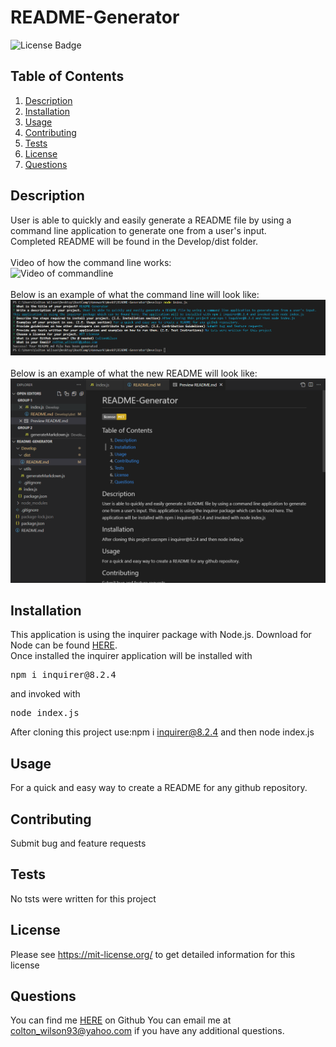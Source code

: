 # README-Generator
![License Badge](https://shields.io/badge/license-MIT-yellow)
## Table of Contents
1. [Description](#description)
2. [Installation](#installation)
3. [Usage](#usage)
4. [Contributing](#contributing)
5. [Tests](#tests)
6. [License](#license)
7. [Questions](#questions)

## Description
User is able to quickly and easily generate a README file by using a command line application to generate one from a user's input. 
<br>Completed README will be found in the Develop/dist folder.
<br>
<br>
Video of how the command line works:
<br>
![Video of commandline](https://github.com/ColtonWilson/README-Generator/blob/main/Video.gif)
<br>
<br>
Below is an example of what the command line will look like:
<br>
![screenshot of commandline](https://github.com/ColtonWilson/README-Generator/blob/main/commandline.png)
<br>
<br>
Below is an example of what the new README will look like:
<br>
![screenshot of Result](https://github.com/ColtonWilson/README-Generator/blob/main/result.png)
## Installation
This application is using the inquirer package with Node.js. Download for Node can be found [HERE](https://nodejs.org/en/).
<br>
Once installed the inquirer application will be installed with
<br>
<pre>
npm i inquirer@8.2.4
</pre>
and invoked with
<pre>
node index.js
</pre>
After cloning this project use:npm i inquirer@8.2.4 and then node index.js
## Usage
For a quick and easy way to create a README for any github repository.
## Contributing
Submit bug and feature requests
## Tests
No tsts were written for this project
## License
Please see https://mit-license.org/ to get detailed information for this license

## Questions
You can find me [HERE](https://github.com/ColtonWilson) on Github
You can email me at colton_wilson93@yahoo.com if you have any additional questions.

